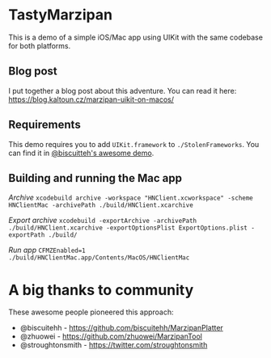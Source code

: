 # TastyMarzipan

This is a demo of a simple iOS/Mac app using UIKit with the same codebase for both platforms.

## Blog post

I put together a blog post about this adventure. You can read it here: https://blog.kaltoun.cz/marzipan-uikit-on-macos/

## Requirements

This demo requires you to add `UIKit.framework` to `./StolenFrameworks`.
You can find it in [@biscuitteh's awesome demo](https://github.com/biscuitehh/MarzipanPlatter/tree/master/Frameworks).

## Building and running the Mac app

*Archive*
`xcodebuild archive -workspace "HNClient.xcworkspace" -scheme HNClientMac -archivePath ./build/HNClient.xcarchive`

*Export archive*
`xcodebuild -exportArchive -archivePath ./build/HNClient.xcarchive -exportOptionsPlist ExportOptions.plist -exportPath ./build/`

*Run app*
`CFMZEnabled=1 ./build/HNClientMac.app/Contents/MacOS/HNClientMac`

# A big thanks to community

These awesome people pioneered this approach:

- @biscuitehh - https://github.com/biscuitehh/MarzipanPlatter
- @zhuowei - https://github.com/zhuowei/MarzipanTool
- @stroughtonsmith - https://twitter.com/stroughtonsmith